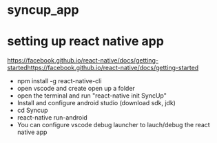 # **syncup_app**

# setting up react native app
https://facebook.github.io/react-native/docs/getting-startedhttps://facebook.github.io/react-native/docs/getting-started
- npm install -g react-native-cli
- open vscode and create open up a folder
- open the terminal and run "react-native init SyncUp"
- Install and configure android studio (download sdk, jdk)
- cd Syncup
- react-native run-android
- You can configure vscode debug launcher to lauch/debug the react native app